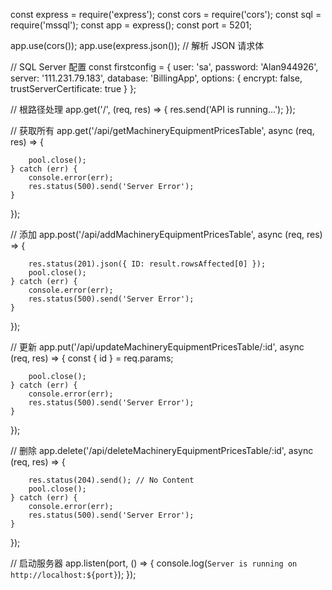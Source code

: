 const express = require('express');
const cors = require('cors');
const sql = require('mssql');
const app = express();
const port = 5201;

app.use(cors());
app.use(express.json()); // 解析 JSON 请求体

// SQL Server 配置
const firstconfig = {
    user: 'sa',
    password: 'Alan944926',
    server: '111.231.79.183',
    database: 'BillingApp',
    options: {
        encrypt: false,
        trustServerCertificate: true
    }
};

// 根路径处理
app.get('/', (req, res) => {
    res.send('API is running...');
});

// 获取所有 
app.get('/api/getMachineryEquipmentPricesTable', async (req, res) => {
 
        pool.close();
    } catch (err) {
        console.error(err);
        res.status(500).send('Server Error');
    }
});

// 添加 
app.post('/api/addMachineryEquipmentPricesTable', async (req, res) => {
 
        res.status(201).json({ ID: result.rowsAffected[0] });
        pool.close();
    } catch (err) {
        console.error(err);
        res.status(500).send('Server Error');
    }
});

// 更新 
app.put('/api/updateMachineryEquipmentPricesTable/:id', async (req, res) => {
    const { id } = req.params;
   
             
        pool.close();
    } catch (err) {
        console.error(err);
        res.status(500).send('Server Error');
    }
});

// 删除 
app.delete('/api/deleteMachineryEquipmentPricesTable/:id', async (req, res) => {
     

        res.status(204).send(); // No Content
        pool.close();
    } catch (err) {
        console.error(err);
        res.status(500).send('Server Error');
    }
});

// 启动服务器
app.listen(port, () => {
    console.log(`Server is running on http://localhost:${port}`);
});
